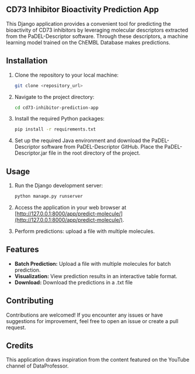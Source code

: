 ## CD73 Inhibitor Bioactivity Prediction App

This Django application provides a convenient tool for predicting the bioactivity of CD73 inhibitors by leveraging molecular descriptors extracted from the PaDEL-Descriptor software. Through these descriptors, a machine learning model trained on the ChEMBL Database makes predictions.

## Installation

1. Clone the repository to your local machine:

    ```bash
    git clone <repository_url>
    ```

2. Navigate to the project directory:

    ```bash
    cd cd73-inhibitor-prediction-app
    ```

3. Install the required Python packages:

    ```bash
    pip install -r requirements.txt
    ```

4. Set up the required Java environment and download the PaDEL-Descriptor software from PaDEL-Descriptor GitHub. Place the PaDEL-Descriptor.jar file in the root directory of the project.

## Usage

1. Run the Django development server:

    ```bash
    python manage.py runserver
    ```

2. Access the application in your web browser at [http://127.0.0.1:8000/app/predict-molecule/](http://127.0.0.1:8000/app/predict-molecule/).

3. Perform predictions: upload a file with multiple molecules.

## Features

- **Batch Prediction:** Upload a file with multiple molecules for batch prediction.
- **Visualization:** View prediction results in an interactive table format.
- **Download:** Download the predictions in a .txt file

## Contributing

Contributions are welcomed! If you encounter any issues or have suggestions for improvement, feel free to open an issue or create a pull request.

## Credits

This application draws inspiration from the content featured on the YouTube channel of DataProfessor.
